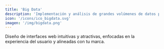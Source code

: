 ```yaml
---
title: 'Big Data'
description: 'Implementación y análisis de grandes volúmenes de datos para obtener insights valiosos y mejorar la toma de decisiones.'
icon: '/icons/ico_bigdata.svg'
imagen: '/img/bigdata.png'
---
```

Diseño de interfaces web intuitivas y atractivas, enfocadas en la experiencia del usuario y alineadas con tu marca.